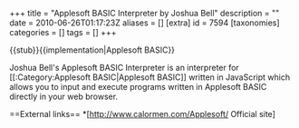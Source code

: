 +++
title = "Applesoft BASIC Interpreter by Joshua Bell"
description = ""
date = 2010-06-26T01:17:23Z
aliases = []
[extra]
id = 7594
[taxonomies]
categories = []
tags = []
+++

{{stub}}{{implementation|Applesoft BASIC}}

Joshua Bell's Applesoft BASIC Interpreter is an interpreter for [[:Category:Applesoft BASIC|Applesoft BASIC]] written in JavaScript which allows you to input and execute programs written in Applesoft BASIC directly in your web browser.

==External links==
*[http://www.calormen.com/Applesoft/ Official site]
